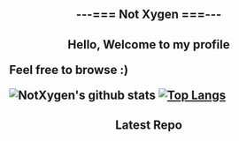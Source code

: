 <h2 align=center>
  ---=== Not Xygen ===---
<h2>

<p align=center>
  Hello, Welcome to my profile
<p>
  Feel free to browse :) 
<p>

![NotXygen's github stats](https://github-readme-stats.vercel.app/api?username=not-xygen&show_icons=true&theme=react)
[![Top Langs](https://github-readme-stats.vercel.app/api/top-langs/?username=not-xygen&theme=react)](https://github.com/anuraghazra/github-readme-stats)

<h2 align=center>
  Latest Repo
